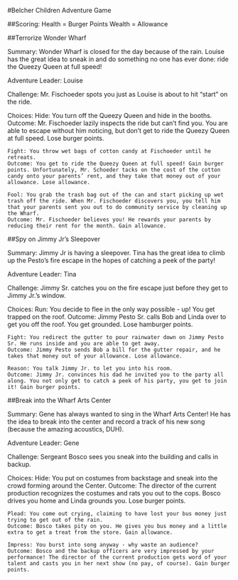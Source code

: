 #Belcher Children Adventure Game

##Scoring: 
	Health = Burger Points
	Wealth = Allowance

##Terrorize Wonder Wharf

Summary: Wonder Wharf is closed for the day because of the rain. Louise has the great idea to sneak in and do something no one has ever done: ride the Queezy Queen at full speed!

Adventure Leader: Louise

Challenge: Mr. Fischoeder spots you just as Louise is about to hit “start” on the ride.

Choices:
	Hide: You turn off the Queezy Queen and hide in the booths.
	Outcome: Mr. Fischoeder lazily inspects the ride but can’t find you. You are able to escape without him noticing, but don’t get to ride the Queezy Queen at full speed. Lose burger points.
	
	Fight: You throw wet bags of cotton candy at Fischoeder until he retreats.
	Outcome: You get to ride the Queezy Queen at full speed! Gain burger points. Unfortunately, Mr. Schoeder tacks on the cost of the cotton candy onto your parents’ rent, and they take that money out of your allowance. Lose allowance.
	
	Fool: You grab the trash bag out of the can and start picking up wet trash off the ride. When Mr. Fischoeder discovers you, you tell him that your parents sent you out to do community service by cleaning up the Wharf. 
	Outcome: Mr. Fischoeder believes you! He rewards your parents by reducing their rent for the month. Gain allowance.



##Spy on Jimmy Jr’s Sleepover

Summary: Jimmy Jr is having a sleepover. Tina has the great idea to climb up the Pesto’s fire escape in the hopes of catching a peek of the party!

Adventure Leader: Tina

Challenge: Jimmy Sr. catches you on the fire escape just before they get to Jimmy Jr.’s window.

Choices:
	Run: You decide to flee in the only way possible - up! You get trapped on the roof.
	Outcome: Jimmy Pesto Sr. calls Bob and Linda over to get you off the roof. You get grounded. Lose hamburger points.

	Fight: You redirect the gutter to pour rainwater down on Jimmy Pesto Sr. He runs inside and you are able to get away.
	Outcome: Jimmy Pesto sends Bob a bill for the gutter repair, and he takes that money out of your allowance. Lose allowance.

	Reason: You talk Jimmy Jr. to let you into his room. 
    Outcome: Jimmy Jr. convinces his dad he invited you to the party all along. You not only get to catch a peek of his party, you get to join it! Gain burger points.

##Break into the Wharf Arts Center

Summary: Gene has always wanted to sing in the Wharf Arts Center! He has the idea to break into the center and record a track of his new song (because the amazing acoustics, DUH).

Adventure Leader: Gene

Challenge: Sergeant Bosco sees you sneak into the building and calls in backup.

Choices:
	Hide: You put on costumes from backstage and sneak into the crowd forming around the Center.
	Outcome: The director of the current production recognizes the costumes and rats you out to the cops. Bosco drives you home and Linda grounds you. Lose burger points.
	
    Plead: You come out crying, claiming to have lost your bus money just trying to get out of the rain.
	Outcome: Bosco takes pity on you. He gives you bus money and a little extra to get a treat from the store. Gain allowance. 
	
    Impress: You burst into song anyway - why waste an audience?
	Outcome: Bosco and the backup officers are very impressed by your performance! The director of the current production gets word of your talent and casts you in her next show (no pay, of course). Gain burger points.